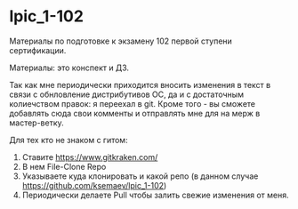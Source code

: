 # lpic_1-102
Материалы по подготовке к экзамену 102 первой ступени сертификации.

Материалы: это конспект и ДЗ.

Так как мне периодически приходится вносить изменения в текст в связи с обнловление дистрибутивов ОС, да и с достаточным колиечством правок: я переехал в git.
Кроме того - вы сможете добавлять сюда свои комменты и отправлять мне для на мерж в мастер-ветку.


Для тех кто не знаком с гитом:
1) Ставите https://www.gitkraken.com/
2) В нем File-Clone Repo
3) Указываете куда клонировать и какой репо (в данном случае https://github.com/ksemaev/lpic_1-102)
4) Периодически делаете Pull чтобы залить свежие изменения от меня.
